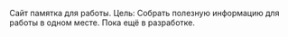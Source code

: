 Сайт памятка для работы. 
Цель: Собрать полезную информацию для работы в одном месте.
Пока ещё в разработке.
